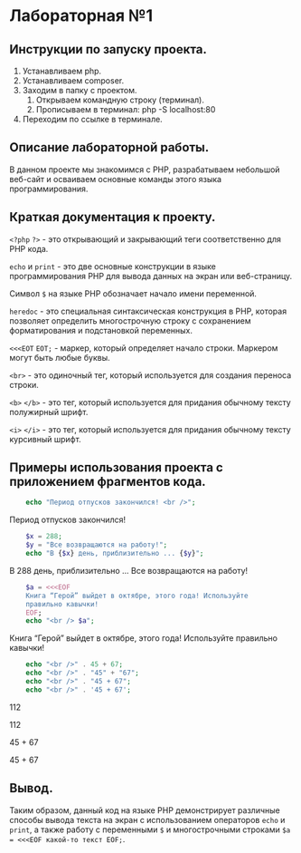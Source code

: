 # Лабораторная №1

## Инструкции по запуску проекта.
1. Устанавливаем php.
2. Устанавливаем сomposer. 
3. Заходим в папку с проектом.
    1. Открываем командную строку (терминал).
    2. Прописываем в терминал: php -S localhost:80
4. Переходим по ссылке в терминале.
## Описание лабораторной работы.
В данном проекте мы знакомимся с PHP, разрабатываем небольшой веб-сайт и осваиваем основные команды этого языка программирования.
## Краткая документация к проекту.
`<?php` `?>` - это открывающий и закрывающий теги соответственно для PHP кода.

`echo` и `print` - это две основные конструкции в языке программирования PHP для вывода данных на экран или веб-страницу.

Символ `$` на языке PHP обозначает начало имени переменной.

`heredoc` - это специальная синтаксическая конструкция в PHP, которая позволяет определить многострочную строку с сохранением форматирования и подстановкой переменных.

`<<<EOT` `EOT;` - маркер, который определяет начало строки. Маркером могут быть любые буквы.

`<br>` - это одиночный тег, который используется для создания переноса строки.

`<b>` `</b>` - это тег, который используется для придания обычному тексту полужирный шрифт.

`<i>` `</i>` - это тег, который используется для придания обычному тексту курсивный шрифт.
## Примеры использования проекта с приложением фрагментов кода.
```php
    echo "Период отпусков закончился! <br />"; 
```
Период отпусков закончился!
```php
    $x = 288;
    $y = "Все возвращаются на работу!";
    echo "B {$x} день, приблизительно ... {$y}";
```
B 288 день, приблизительно ... Все возвращаются на работу!
```php
    $a = <<<EOF
    Книга “Герой” выйдет в октябре, этого года! Используйте 
    правильно кавычки!
    EOF;
    echo "<br /> $a";
```
Книга “Герой” выйдет в октябре, этого года! Используйте правильно кавычки!
```php
    echo "<br />" . 45 + 67;
    echo "<br />" . "45" + "67";
    echo "<br />" . "45 + 67";
    echo "<br />" . '45 + 67';
```
112

112

45 + 67

45 + 67
## Вывод.
Таким образом, данный код на языке PHP демонстрирует различные способы вывода текста на экран 
с использованием операторов `echo` и `print`, а также работу с переменными `$` и многострочными строками 
`$a = <<<EOF какой-то текст EOF;`.